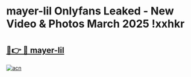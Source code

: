 # mayer-lil Onlyfans Leaked - New Video & Photos March 2025 !xxhkr

# <h2><a href="https://pel9d3.iuczelnia.edu.pl?title=mayer-lil&ref=xxhkr">🔗👉 🔴 mayer-lil</a></h2>

[![acn](https://github.com/user-attachments/assets/0f9c940e-d8b0-45ae-aac7-cd30a18b3e1c)](https://pel9d3.iuczelnia.edu.pl?title=mayer-lil&ref=xxhkr)

